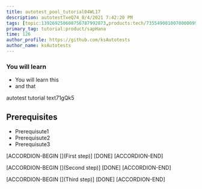 ```yaml
---
title: autotest_pool_tutorial04WL17
description: autotestTxeQ74_8/4/2021 7:42:20 PM
tags: [topic:139269250608756787992873,products:tech/73554900100700000996,tutorial:experience/advanced]
primary_tag: tutorial:product/sapHana
time: 126
author_profile: https://github.com/ksAutotests
author_name: ksAutotests
---
```

### You will learn
- You will learn this
- and that

autotest tutorial text71gQk5

## Prerequisites
- Prerequisute1
- Prerequisute2
- Prerequisute3

[ACCORDION-BEGIN [](First step)]
[DONE]
[ACCORDION-END]

[ACCORDION-BEGIN [](Second step)]
[DONE]
[ACCORDION-END]

[ACCORDION-BEGIN [](Third step)]
[DONE]
[ACCORDION-END]

